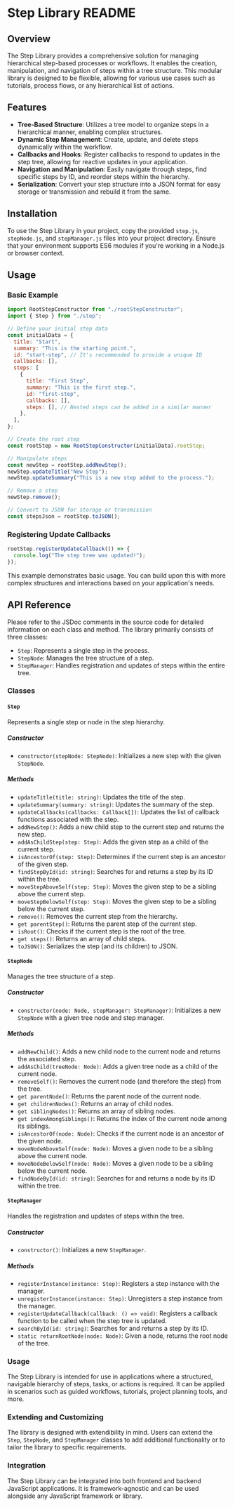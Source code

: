 # Step Library README

## Overview

The Step Library provides a comprehensive solution for managing hierarchical step-based processes or workflows. It enables the creation, manipulation, and navigation of steps within a tree structure. This modular library is designed to be flexible, allowing for various use cases such as tutorials, process flows, or any hierarchical list of actions.

## Features

- **Tree-Based Structure**: Utilizes a tree model to organize steps in a hierarchical manner, enabling complex structures.
- **Dynamic Step Management**: Create, update, and delete steps dynamically within the workflow.
- **Callbacks and Hooks**: Register callbacks to respond to updates in the step tree, allowing for reactive updates in your application.
- **Navigation and Manipulation**: Easily navigate through steps, find specific steps by ID, and reorder steps within the hierarchy.
- **Serialization**: Convert your step structure into a JSON format for easy storage or transmission and rebuild it from the same.

## Installation

To use the Step Library in your project, copy the provided `step.js`, `stepNode.js`, and `stepManager.js` files into your project directory. Ensure that your environment supports ES6 modules if you're working in a Node.js or browser context.

## Usage

### Basic Example

```javascript
import RootStepConstructor from "./rootStepConstructor";
import { Step } from "./step";

// Define your initial step data
const initialData = {
  title: "Start",
  summary: "This is the starting point.",
  id: "start-step", // It's recommended to provide a unique ID
  callbacks: [],
  steps: [
    {
      title: "First Step",
      summary: "This is the first step.",
      id: "first-step",
      callbacks: [],
      steps: [], // Nested steps can be added in a similar manner
    },
  ],
};

// Create the root step
const rootStep = new RootStepConstructor(initialData).rootStep;

// Manipulate steps
const newStep = rootStep.addNewStep();
newStep.updateTitle("New Step");
newStep.updateSummary("This is a new step added to the process.");

// Remove a step
newStep.remove();

// Convert to JSON for storage or transmission
const stepsJson = rootStep.toJSON();
```

### Registering Update Callbacks

```javascript
rootStep.registerUpdateCallback(() => {
  console.log("The step tree was updated!");
});
```

This example demonstrates basic usage. You can build upon this with more complex structures and interactions based on your application's needs.

## API Reference

Please refer to the JSDoc comments in the source code for detailed information on each class and method. The library primarily consists of three classes:

- `Step`: Represents a single step in the process.
- `StepNode`: Manages the tree structure of a step.
- `StepManager`: Handles registration and updates of steps within the entire tree.

### Classes

#### `Step`

Represents a single step or node in the step hierarchy.

##### Constructor

- `constructor(stepNode: StepNode)`: Initializes a new step with the given `StepNode`.

##### Methods

- `updateTitle(title: string)`: Updates the title of the step.
- `updateSummary(summary: string)`: Updates the summary of the step.
- `updateCallbacks(callbacks: Callback[])`: Updates the list of callback functions associated with the step.
- `addNewStep()`: Adds a new child step to the current step and returns the new step.
- `addAsChildStep(step: Step)`: Adds the given step as a child of the current step.
- `isAncestorOf(step: Step)`: Determines if the current step is an ancestor of the given step.
- `findStepById(id: string)`: Searches for and returns a step by its ID within the tree.
- `moveStepAboveSelf(step: Step)`: Moves the given step to be a sibling above the current step.
- `moveStepBelowSelf(step: Step)`: Moves the given step to be a sibling below the current step.
- `remove()`: Removes the current step from the hierarchy.
- `get parentStep()`: Returns the parent step of the current step.
- `isRoot()`: Checks if the current step is the root of the tree.
- `get steps()`: Returns an array of child steps.
- `toJSON()`: Serializes the step (and its children) to JSON.

#### `StepNode`

Manages the tree structure of a step.

##### Constructor

- `constructor(node: Node, stepManager: StepManager)`: Initializes a new `StepNode` with a given tree node and step manager.

##### Methods

- `addNewChild()`: Adds a new child node to the current node and returns the associated step.
- `addAsChild(treeNode: Node)`: Adds a given tree node as a child of the current node.
- `removeSelf()`: Removes the current node (and therefore the step) from the tree.
- `get parentNode()`: Returns the parent node of the current node.
- `get childrenNodes()`: Returns an array of child nodes.
- `get siblingNodes()`: Returns an array of sibling nodes.
- `get indexAmongSiblings()`: Returns the index of the current node among its siblings.
- `isAncestorOf(node: Node)`: Checks if the current node is an ancestor of the given node.
- `moveNodeAboveSelf(node: Node)`: Moves a given node to be a sibling above the current node.
- `moveNodeBelowSelf(node: Node)`: Moves a given node to be a sibling below the current node.
- `findNodeById(id: string)`: Searches for and returns a node by its ID within the tree.

#### `StepManager`

Handles the registration and updates of steps within the tree.

##### Constructor

- `constructor()`: Initializes a new `StepManager`.

##### Methods

- `registerInstance(instance: Step)`: Registers a step instance with the manager.
- `unregisterInstance(instance: Step)`: Unregisters a step instance from the manager.
- `registerUpdateCallback(callback: () => void)`: Registers a callback function to be called when the step tree is updated.
- `searchById(id: string)`: Searches for and returns a step by its ID.
- `static returnRootNode(node: Node)`: Given a node, returns the root node of the tree.

### Usage

The Step Library is intended for use in applications where a structured, navigable hierarchy of steps, tasks, or actions is required. It can be applied in scenarios such as guided workflows, tutorials, project planning tools, and more.

### Extending and Customizing

The library is designed with extendibility in mind. Users can extend the `Step`, `StepNode`, and `StepManager` classes to add additional functionality or to tailor the library to specific requirements.

### Integration

The Step Library can be integrated into both frontend and backend JavaScript applications. It is framework-agnostic and can be used alongside any JavaScript framework or library.
